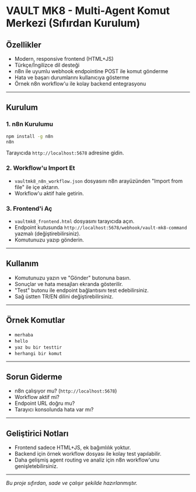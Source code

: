 # VAULT MK8 - Multi-Agent Komut Merkezi (Sıfırdan Kurulum)

## Özellikler
- Modern, responsive frontend (HTML+JS)
- Türkçe/İngilizce dil desteği
- n8n ile uyumlu webhook endpointine POST ile komut gönderme
- Hata ve başarı durumlarını kullanıcıya gösterme
- Örnek n8n workflow'u ile kolay backend entegrasyonu

---

## Kurulum

### 1. n8n Kurulumu

```bash
npm install -g n8n
n8n
```

Tarayıcıda `http://localhost:5678` adresine gidin.

### 2. Workflow'u Import Et

- `vaultmk8_n8n_workflow.json` dosyasını n8n arayüzünden "Import from file" ile içe aktarın.
- Workflow'u aktif hale getirin.

### 3. Frontend'i Aç

- `vaultmk8_frontend.html` dosyasını tarayıcıda açın.
- Endpoint kutusunda `http://localhost:5678/webhook/vault-mk8-command` yazmalı (değiştirebilirsiniz).
- Komutunuzu yazıp gönderin.

---

## Kullanım

- Komutunuzu yazın ve "Gönder" butonuna basın.
- Sonuçlar ve hata mesajları ekranda gösterilir.
- "Test" butonu ile endpoint bağlantısını test edebilirsiniz.
- Sağ üstten TR/EN dilini değiştirebilirsiniz.

---

## Örnek Komutlar
- `merhaba`
- `hello`
- `yaz bu bir testtir`
- `herhangi bir komut`

---

## Sorun Giderme
- n8n çalışıyor mu? (`http://localhost:5678`)
- Workflow aktif mi?
- Endpoint URL doğru mu?
- Tarayıcı konsolunda hata var mı?

---

## Geliştirici Notları
- Frontend sadece HTML+JS, ek bağımlılık yoktur.
- Backend için örnek workflow dosyası ile kolay test yapılabilir.
- Daha gelişmiş agent routing ve analiz için n8n workflow'unu genişletebilirsiniz.

---

*Bu proje sıfırdan, sade ve çalışır şekilde hazırlanmıştır.* 